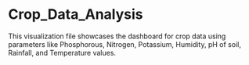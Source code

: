 # Crop_Data_Analysis
This visualization file showcases the dashboard for crop data using parameters like Phosphorous, Nitrogen, Potassium, Humidity, pH of soil, Rainfall, and Temperature values.
